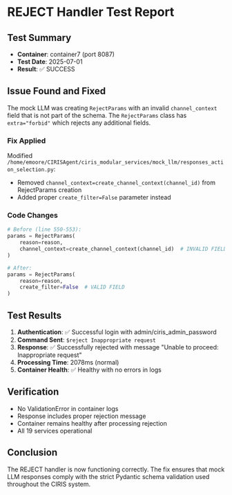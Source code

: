 # REJECT Handler Test Report

## Test Summary
- **Container**: container7 (port 8087)
- **Test Date**: 2025-07-01
- **Result**: ✅ SUCCESS

## Issue Found and Fixed
The mock LLM was creating `RejectParams` with an invalid `channel_context` field that is not part of the schema. The `RejectParams` class has `extra="forbid"` which rejects any additional fields.

### Fix Applied
Modified `/home/emoore/CIRISAgent/ciris_modular_services/mock_llm/responses_action_selection.py`:
- Removed `channel_context=create_channel_context(channel_id)` from RejectParams creation
- Added proper `create_filter=False` parameter instead

### Code Changes
```python
# Before (line 550-553):
params = RejectParams(
    reason=reason,
    channel_context=create_channel_context(channel_id)  # INVALID FIELD
)

# After:
params = RejectParams(
    reason=reason,
    create_filter=False  # VALID FIELD
)
```

## Test Results
1. **Authentication**: ✅ Successful login with admin/ciris_admin_password
2. **Command Sent**: `$reject Inappropriate request`
3. **Response**: ✅ Successfully rejected with message "Unable to proceed: Inappropriate request"
4. **Processing Time**: 2078ms (normal)
5. **Container Health**: ✅ Healthy with no errors in logs

## Verification
- No ValidationError in container logs
- Response includes proper rejection message
- Container remains healthy after processing rejection
- All 19 services operational

## Conclusion
The REJECT handler is now functioning correctly. The fix ensures that mock LLM responses comply with the strict Pydantic schema validation used throughout the CIRIS system.